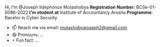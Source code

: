  Hi, I’m @Joseph Ildephonce Mutashobya
  **Registration Number**: BCSe-01-0086-2022 
  **I'm student at** Institute of Accountancy Arusha 
  **Programme**: Bacelor in Cyber Security
- 📫 Reach me via email: mutashobyajoseph2@gmail.com
- 😄 Pronouns: ...
- ⚡ Fun fact: ...

<!---
JosephMutta/JosephMutta is a ✨ special ✨ repository because its `README.md` (this file) appears on your GitHub profile.
You can click the Preview link to take a look at your changes.
--->
